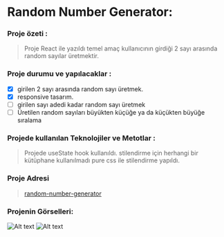 # Random Number Generator:

### Proje özeti :
> Proje React ile yazıldı temel amaç kullanıcının girdiği 2 sayı arasında random sayılar üretmektir.

### Proje durumu ve yapılacaklar : 
- [x] girilen 2 sayı arasında random sayı üretmek.
- [x] responsive tasarım.
- [ ] girilen sayı adedi kadar random sayı üretmek
- [ ] Üretilen random sayıları büyükten küçüğe ya da küçükten büyüğe sıralama

### Projede kullanılan Teknolojiler ve Metotlar :
> Projede useState hook kullanıldı. stilendirme için herhangi bir kütüphane kullanılmadı pure css ile stilendirme yapıldı.

### Proje Adresi
> [random-number-generator]("x.com")

### Projenin Görselleri:
![Alt text](url "Title")
![Alt text](url "Title")
